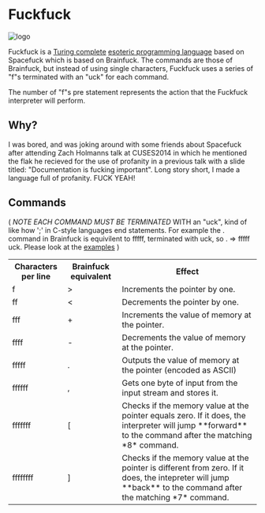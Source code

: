 Fuckfuck
=========

![logo](https://raw.github.com/jsimnz/fuckfuck/master/img/rage-meme.jpg)

Fuckfuck is a [Turing complete](http://en.wikipedia.org/wiki/Turing_completeness) [esoteric programming language](http://en.wikipedia.org/wiki/Esoteric_programming_language) based on Spacefuck which is based on Brainfuck.
The commands are those of Brainfuck, but instead of using single characters, Fuckfuck uses a series of "f"s terminated with an "uck" for each command. 

The number of "f"s pre statement represents the action that the Fuckfuck interpreter will perform. 

Why?
----

I was bored, and was joking around with some friends about Spacefuck after attending Zach Holmanns talk at CUSES2014 in which he mentioned the flak he recieved for the use of profanity in a previous talk with a slide titled: "Documentation is fucking important". Long story short, I made a language full of profanity. FUCK YEAH!

Commands
--------
( *NOTE EACH COMMAND MUST BE TERMINATED* WITH an "uck", kind of like how ';' in C-style languages end statements. For example the . command in Brainfuck is equivilent to fffff, terminated with uck, so . => fffff uck. Please look at the [examples](examples/) )

<table>
	<tr>
		<th>Characters per line</th>
		<th>Brainfuck equivalent</th>
		<th>Effect</th>
	</tr>
	<tr>
		<td>f</td>
		<td>></td>
		<td>Increments the pointer by one.</td>
	</tr>
	<tr>
		<td>ff</td>
		<td><</td>
		<td>Decrements the pointer by one.</td>
	</tr>
	<tr>
		<td>fff</td>
		<td>+</td>
		<td>Increments the value of memory at the pointer.</td>
	</tr>
	<tr>
		<td>ffff</td>
		<td>-</td>
		<td>Decrements the value of memory at the pointer.</td>
	</tr>
	<tr>
		<td>fffff</td>
		<td>.</td>
		<td>Outputs the value of memory at the pointer (encoded as ASCII)</td>
	</tr>
	<tr>
		<td>ffffff</td>
		<td>,</td>
		<td>Gets one byte of input from the input stream and stores it.</td>
	</tr>
	<tr>
		<td>fffffff</td>
		<td>[</td>
		<td>Checks if the memory value at the pointer equals zero. If it does, the interpreter will jump **forward** to the command after the matching *8* command.</td>
	</tr>
	<tr>
		<td>ffffffff</td>
		<td>]</td>
		<td>Checks if the memory value at the pointer is different from zero. If it does, the intepreter will jump **back** to the command after the matching *7* command.</td>
	</tr>
</td>
